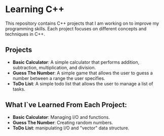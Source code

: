 # Learning C++

This repository contains C++ projects that I am working on to improve my programming skills. Each project focuses on different concepts and techniques in C++.

## Projects

- **Basic Calculator**: A simple calculator that performs addition, subtraction, multiplication, and division.
- **Guess The Number**: A simple game that allows the user to guess a number between a range the user specifies.
- **ToDo List**: A simple todo list that allows the user to manage a list of tasks.
<!-- insert projects here -->

## What I`ve Learned From Each Project:
- **Basic Calculator**: Managing I/O and functions.
- **Guess The Number**: Creating random numbers.
- **ToDo List**: manipulating I/O and "vector" data structure.

